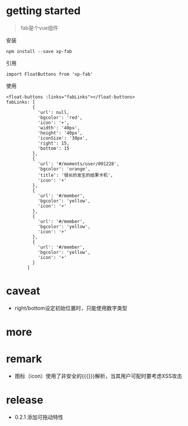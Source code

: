# getting started

> fab是个vue组件

安装
```
npm install --save xp-fab
```
引用
```
import FloatButtons from 'xp-fab'
```
使用
```
<float-buttons :links="fabLinks"></float-buttons>
fabLinks: [
          {
            'url': null,
            'bgcolor': 'red',
            'icon': '+',
            'width': '40px',
            'height': '40px',
            'iconSize': '30px',
            'right': 15,
            'bottom': 15
          },
          {
            'url': '#/moments/user/001228',
            'bgcolor': 'orange',
            'title': '很长的发生的结果卡机',
            'icon': '+'
          },
          {
            'url': '#/member',
            'bgcolor': 'yellow',
            'icon': '+'
          },
          {
            'url': '#/member',
            'bgcolor': 'yellow',
            'icon': '+'
          },
          {
            'url': '#/member',
            'bgcolor': 'yellow',
            'icon': '+'
          }
        ]
```

# caveat

+ right/bottom设定初始位置时，只能使用数字类型

# more

# remark

+ 图标（icon）使用了非安全的{{{}}}解析，当其用户可配时要考虑XSS攻击[](http://vuejs.org.cn/api/#v-html)

# release
+ 0.2.1 添加可拖动特性